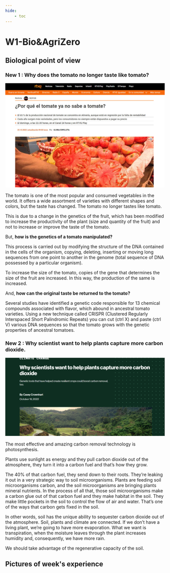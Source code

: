 ```yaml
---
hide:
    - toc
---
```


# W1-Bio&AgriZero
## Biological point of view 

### **New 1 : Why does the tomato no longer taste like tomato?**

![](../images/Bio&AgriZero/NEW.jpg)


The tomato is one of the most popular and consumed vegetables in the world. It offers a wide assortment of varieties with different shapes and colors, but the taste has changed. The tomato no longer tastes like tomato.

This is due to a change in the genetics of the fruit, which has been modified to increase the productivity of the plant (size and quantity of the fruit) and not to increase or improve the taste of the tomato.

But, **how is the genetics of a tomato manipulated?**

This process is carried out by modifying the structure of the DNA contained in the cells of the organism, copying, deleting, inserting or moving long sequences from one point to another in the genome (total sequence of DNA possessed by a particular organism).

To increase the size of the tomato, copies of the gene that determines the size of the fruit are increased. In this way, the production of the same is increased.

And, **how can the original taste be returned to the tomato?**

Several studies have identified a genetic code responsible for 13 chemical compounds associated with flavor, which abound in ancestral tomato varieties. Using a new technique called CRISPR (Clustered Regularly Interspaced Short Palindromic Repeats) you can cut (ctrl X) and paste (ctrl V) various DNA sequences so that the tomato grows with the genetic properties of ancestral tomatoes. 

### **New 2 : Why scientist want to help plants capture more carbon dioxide.**

![](../images/Bio&AgriZero/CO2.png)

The most effective and amazing carbon removal technology is photosynthesis. 

Plants use sunlight as energy and they pull carbon dioxide out of the atmosphere, they turn it into a carbon fuel and that’s how they grow. 

The 40% of that carbon fuel, they send down to their roots. They’re leaking it out in a very strategic way to soil microorganisms. Plants are feeding soil microorganisms carbon, and the soil microorganisms are bringing plants mineral nutrients. In the process of all that, those soil microorganisms make a carbon glue out of that carbon fuel and they make habitat in the soil. They make little pockets in the soil  to control the flow of air and water. That’s one of the ways that carbon gets fixed in the soil. 

In other words, soil has the unique ability to sequester carbon dioxide out of the atmosphere. Soil, plants and climate are connected. If we don’t have a living plant, we’re going to have more evaporation. What we want is transpiration, when the moisture leaves through the plant increases humidity and, consequently, we have more rain. 

We should take advantage of the regenerative capacity of the soil. 

## Pictures of week's experience
 